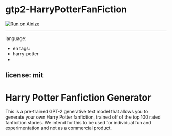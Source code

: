 # gtp2-HarryPotterFanFiction
[![Run on Ainize](https://ainize.ai/images/run_on_ainize_button.svg)](https://ainize.web.app/redirect?git_repo=https://github.com/msh1273/GPT2-HarryPotterFanFiction)

---
language: 
- en
tags:
- harry-potter
- 
license: mit
---
# Harry Potter Fanfiction Generator
This is a pre-trained GPT-2 generative text model that allows you to generate your own Harry Potter fanfiction, trained off of the top 100 rated fanficition stories. We intend for this to be used for individual fun and experimentation and not as a commercial product. 
